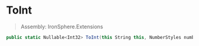 ﻿

# ToInt

> Assembly: IronSphere.Extensions

```csharp
public static Nullable<Int32> ToInt(this String this, NumberStyles numberStyles, IFormatProvider formatProvider)
```



 